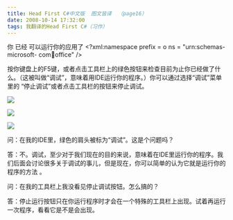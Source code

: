 ```yaml
---
title: Head First C#中文版  图文皆译  （page16）
date: 2008-10-14 17:32:00
tags: 我翻译的Head First C#（习作）
---
```

你  已经  可以运行你的应用了  <?xml:namespace prefix = o ns = "urn:schemas-microsoft-
com:office:office" />

按你键盘上的F5键，或者点击工具栏上的绿色按钮来检查目前为止你已经做了什么。（这被叫做“调试”，意味着用IDE运行你的程序。）你可以通过选择“调试”菜单里的
“停止调试”或者点击工具栏的按钮来停止调试。

![](https://p-blog.csdn.net/images/p_blog_csdn_net/cuipengfei1/EntryImages/20081014/%E6%88%AA%E5%9B%BE00633596023289721250.jpg)

![](https://p-blog.csdn.net/images/p_blog_csdn_net/cuipengfei1/EntryImages/20081014/%E6%88%AA%E5%9B%BE01633596023290346250.jpg)

![](https://p-blog.csdn.net/images/p_blog_csdn_net/cuipengfei1/EntryImages/20081014/%E6%88%AA%E5%9B%BE02.jpg)

问：在我的IDE里，绿色的肩头被标为“调试”。这是个问题吗？

答：不。调试，至少对于我们现在的目的来说，意味着在IDE里运行你的程序。我们后面会讨论很多关于调试的事儿，但是现在，你可以简单的认为它就是运行你的程序的方法
。

问：在我的工具栏上我没看见停止调试按钮。怎么搞的？

答：停止运行按钮只在你运行程序时才会在一个特殊的工具栏上出现。试着再运行一次程序，看看它是不是会出现。



